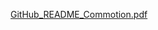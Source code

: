 [GitHub_README_Commotion.pdf](https://github.com/user-attachments/files/22369232/GitHub_README_Commotion.pdf)
